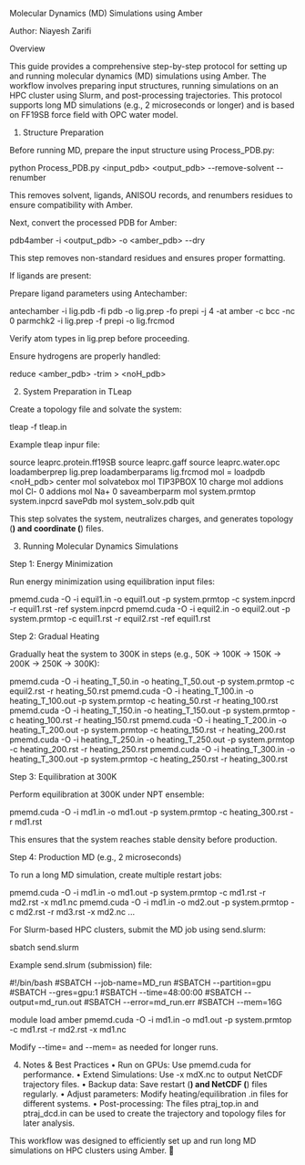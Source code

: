 Molecular Dynamics (MD) Simulations using Amber


Author: Niayesh Zarifi

Overview

This guide provides a comprehensive step-by-step protocol for setting up and running molecular dynamics (MD) simulations using Amber. The workflow involves preparing input structures, running simulations on an HPC cluster using Slurm, and post-processing trajectories. This protocol supports long MD simulations (e.g., 2 microseconds or longer) and is based on FF19SB force field with OPC water model.

1. Structure Preparation

Before running MD, prepare the input structure using Process_PDB.py:

python Process_PDB.py <input_pdb> <output_pdb> --remove-solvent --renumber

This removes solvent, ligands, ANISOU records, and renumbers residues to ensure compatibility with Amber.

Next, convert the processed PDB for Amber:

pdb4amber -i <output_pdb> -o <amber_pdb> --dry

This step removes non-standard residues and ensures proper formatting.

If ligands are present:

Prepare ligand parameters using Antechamber:

antechamber -i lig.pdb -fi pdb -o lig.prep -fo prepi -j 4 -at amber -c bcc -nc 0
parmchk2 -i lig.prep -f prepi -o lig.frcmod

Verify atom types in lig.prep before proceeding.

Ensure hydrogens are properly handled:

reduce <amber_pdb> -trim > <noH_pdb>

2. System Preparation in TLeap

Create a topology file and solvate the system:

tleap -f tleap.in

Example tleap inpur file:

source leaprc.protein.ff19SB
source leaprc.gaff
source leaprc.water.opc
loadamberprep lig.prep
loadamberparams lig.frcmod
mol = loadpdb <noH_pdb>
center mol
solvatebox mol TIP3PBOX 10
charge mol
addions mol Cl- 0
addions mol Na+ 0
saveamberparm mol system.prmtop system.inpcrd
savePdb mol system_solv.pdb
quit

This step solvates the system, neutralizes charges, and generates topology (**) and coordinate (**) files.

3. Running Molecular Dynamics Simulations

Step 1: Energy Minimization

Run energy minimization using equilibration input files:

pmemd.cuda -O -i equil1.in -o equil1.out -p system.prmtop -c system.inpcrd -r equil1.rst -ref system.inpcrd
pmemd.cuda -O -i equil2.in -o equil2.out -p system.prmtop -c equil1.rst -r equil2.rst -ref equil1.rst

Step 2: Gradual Heating

Gradually heat the system to 300K in steps (e.g., 50K → 100K → 150K → 200K → 250K → 300K):

pmemd.cuda -O -i heating_T_50.in -o heating_T_50.out -p system.prmtop -c equil2.rst -r heating_50.rst
pmemd.cuda -O -i heating_T_100.in -o heating_T_100.out -p system.prmtop -c heating_50.rst -r heating_100.rst
pmemd.cuda -O -i heating_T_150.in -o heating_T_150.out -p system.prmtop -c heating_100.rst -r heating_150.rst
pmemd.cuda -O -i heating_T_200.in -o heating_T_200.out -p system.prmtop -c heating_150.rst -r heating_200.rst
pmemd.cuda -O -i heating_T_250.in -o heating_T_250.out -p system.prmtop -c heating_200.rst -r heating_250.rst
pmemd.cuda -O -i heating_T_300.in -o heating_T_300.out -p system.prmtop -c heating_250.rst -r heating_300.rst

Step 3: Equilibration at 300K

Perform equilibration at 300K under NPT ensemble:

pmemd.cuda -O -i md1.in -o md1.out -p system.prmtop -c heating_300.rst -r md1.rst

This ensures that the system reaches stable density before production.

Step 4: Production MD (e.g., 2 microseconds)

To run a long MD simulation, create multiple restart jobs:

pmemd.cuda -O -i md1.in -o md1.out -p system.prmtop -c md1.rst -r md2.rst -x md1.nc
pmemd.cuda -O -i md1.in -o md2.out -p system.prmtop -c md2.rst -r md3.rst -x md2.nc
...

For Slurm-based HPC clusters, submit the MD job using send.slurm:

sbatch send.slurm

Example send.slrum (submission) file:

#!/bin/bash
#SBATCH --job-name=MD_run
#SBATCH --partition=gpu
#SBATCH --gres=gpu:1
#SBATCH --time=48:00:00
#SBATCH --output=md_run.out
#SBATCH --error=md_run.err
#SBATCH --mem=16G

module load amber
pmemd.cuda -O -i md1.in -o md1.out -p system.prmtop -c md1.rst -r md2.rst -x md1.nc

Modify --time= and --mem= as needed for longer runs.

4. Notes & Best Practices
	•	Run on GPUs: Use pmemd.cuda for performance.
	•	Extend Simulations: Use -x mdX.nc to output NetCDF trajectory files.
	•	Backup data: Save restart (**) and NetCDF (**) files regularly.
	•	Adjust parameters: Modify heating/equilibration .in files for different systems.
	•	Post-processing: The files ptraj_top.in and ptraj_dcd.in can be used to create the trajectory and topology files for later analysis.

This workflow was designed to efficiently set up and run long MD simulations on HPC clusters using Amber. 🚀
